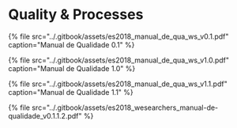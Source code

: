 # Quality & Processes

{% file src="../.gitbook/assets/es2018\_manual\_de\_qua\_ws\_v0.1.pdf" caption="Manual de Qualidade 0.1" %}

{% file src="../.gitbook/assets/es2018\_manual\_de\_qua\_ws\_v1.0.pdf" caption="Manual de Qualidade 1.0" %}

{% file src="../.gitbook/assets/es2018\_manual\_de\_qua\_ws\_v1.1.pdf" caption="Manual de Qualidade 1.1" %}

{% file src="../.gitbook/assets/es2018\_wesearchers\_manual-de-qualidade\_v0.1.1.2.pdf" %}

